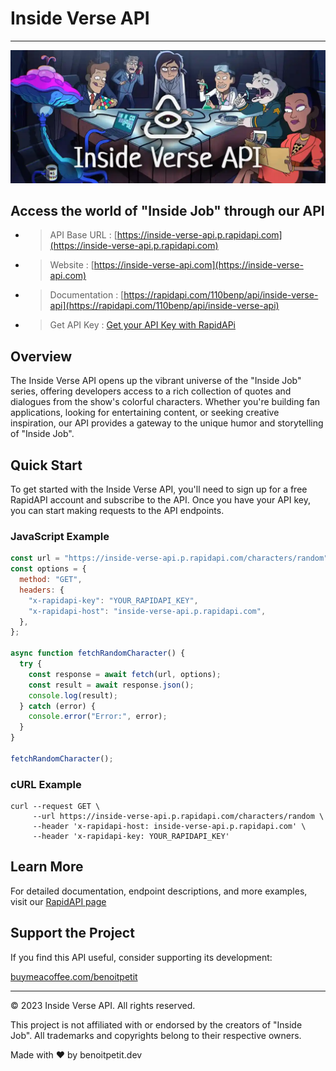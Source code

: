 # Inside Verse API

---

![Inside Verse API](/public/header.webp)

## Access the world of "Inside Job" through our API

- > API Base URL : [https://inside-verse-api.p.rapidapi.com](https://inside-verse-api.p.rapidapi.com)
- > Website : [https://inside-verse-api.com](https://inside-verse-api.com)
- > Documentation : [https://rapidapi.com/110benp/api/inside-verse-api](https://rapidapi.com/110benp/api/inside-verse-api)
- > Get API Key : [Get your API Key with RapidAPi](https://rapidapi.com/110benp/api/inside-verse-api)

## Overview

The Inside Verse API opens up the vibrant universe of the "Inside Job" series, offering developers access to a rich collection of quotes and dialogues from the show's colorful characters. Whether you're building fan applications, looking for entertaining content, or seeking creative inspiration, our API provides a gateway to the unique humor and storytelling of "Inside Job".

## Quick Start

To get started with the Inside Verse API, you'll need to sign up for a free RapidAPI account and subscribe to the API. Once you have your API key, you can start making requests to the API endpoints.

### JavaScript Example

```javascript
const url = "https://inside-verse-api.p.rapidapi.com/characters/random";
const options = {
  method: "GET",
  headers: {
    "x-rapidapi-key": "YOUR_RAPIDAPI_KEY",
    "x-rapidapi-host": "inside-verse-api.p.rapidapi.com",
  },
};

async function fetchRandomCharacter() {
  try {
    const response = await fetch(url, options);
    const result = await response.json();
    console.log(result);
  } catch (error) {
    console.error("Error:", error);
  }
}

fetchRandomCharacter();
```

### cURL Example

```shell
curl --request GET \
     --url https://inside-verse-api.p.rapidapi.com/characters/random \
     --header 'x-rapidapi-host: inside-verse-api.p.rapidapi.com' \
     --header 'x-rapidapi-key: YOUR_RAPIDAPI_KEY'
```

## Learn More

For detailed documentation, endpoint descriptions, and more examples, visit our [RapidAPI page](https://rapidapi.com/110benp/api/inside-verse-api)

## Support the Project

If you find this API useful, consider supporting its development:

[buymeacoffee.com/benoitpetit](https://buymeacoffee.com/benoitpetit)

---

© 2023 Inside Verse API. All rights reserved.

This project is not affiliated with or endorsed by the creators of "Inside Job". All trademarks and copyrights belong to their respective owners.

Made with ❤️ by benoitpetit.dev
